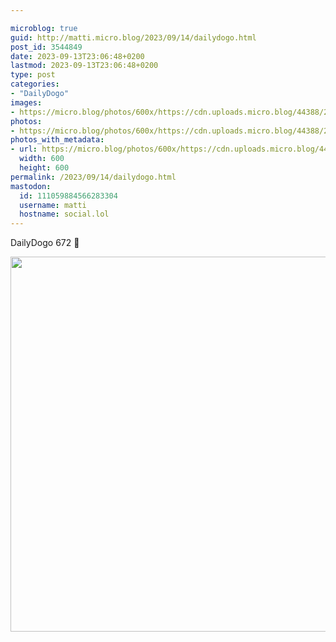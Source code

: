 ```yaml
---

microblog: true
guid: http://matti.micro.blog/2023/09/14/dailydogo.html
post_id: 3544849
date: 2023-09-13T23:06:48+0200
lastmod: 2023-09-13T23:06:48+0200
type: post
categories:
- "DailyDogo"
images:
- https://micro.blog/photos/600x/https://cdn.uploads.micro.blog/44388/2023/538a335902ae4874ba187ec18981738b.jpg
photos:
- https://micro.blog/photos/600x/https://cdn.uploads.micro.blog/44388/2023/538a335902ae4874ba187ec18981738b.jpg
photos_with_metadata:
- url: https://micro.blog/photos/600x/https://cdn.uploads.micro.blog/44388/2023/538a335902ae4874ba187ec18981738b.jpg
  width: 600
  height: 600
permalink: /2023/09/14/dailydogo.html
mastodon:
  id: 111059884566283304
  username: matti
  hostname: social.lol
---
```

DailyDogo 672 🐶

<img src="https://micro.blog/photos/600x/https://blog.martin-haehnel.de/uploads/2023/538a335902ae4874ba187ec18981738b.jpg" width="600" height="600" alt="" />
